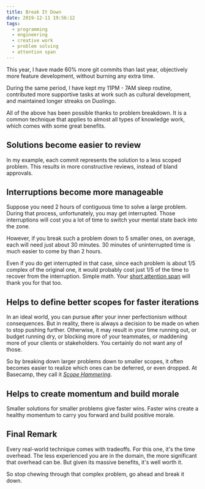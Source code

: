 ```yaml
---
title: Break It Down
date: 2019-12-11 19:56:12
tags:
  - programming
  - engineering
  - creative work
  - problem solving
  - attention span
---
```


This year, I have made 60% more git commits than last year, objectively more feature development, without burning any extra time.

During the same period, I have kept my 11PM - 7AM sleep routine, contributed more supportive tasks at work such as cultural development, and maintained longer streaks on Duolingo.

All of the above has been possible thanks to problem breakdown. It is a common technique that applies to almost all types of knowledge work, which comes with some great benefits.

## Solutions become easier to review

In my example, each commit represents the solution to a less scoped problem. This results in more constructive reviews, instead of bland approvals.

## Interruptions become more manageable

Suppose you need 2 hours of contiguous time to solve a large problem. During that process, unfortunately, you may get interrupted. Those interruptions will cost you a lot of time to switch your mental state back into the zone.

However, if you break such a problem down to 5 smaller ones, on average, each will need just about 30 minutes. 30 minutes of uninterrupted time is much easier to come by than 2 hours.

Even if you do get interrupted in that case, since each problem is about 1/5 complex of the original one, it would probably cost just 1/5 of the time to recover from the interruption. Simple math. Your [short attention span](/2018/04/09/Serverless-and-Attention-Span/) will thank you for that too.

## Helps to define better scopes for faster iterations

In an ideal world, you can pursue after your inner perfectionism without consequences. But in reality, there is always a decision to be made on when to stop pushing further. Otherwise, it may result in your time running out, or budget running dry, or blocking more of your teammates, or maddening more of your clients or stakeholders. You certainly do not want any of those.

So by breaking down larger problems down to smaller scopes, it often becomes easier to realize which ones can be deferred, or even dropped. At Basecamp, they call it [_Scope Hammering_](https://basecamp.com/handbook/04-vocabulary#scope-hammering).

## Helps to create momentum and build morale

Smaller solutions for smaller problems give faster wins. Faster wins create a healthy momentum to carry you forward and build positive morale.

## Final Remark

Every real-world technique comes with tradeoffs. For this one, it's the time overhead. The less experienced you are in the domain, the more significant that overhead can be. But given its massive benefits, it's well worth it.

So stop chewing through that complex problem, go ahead and break it down.
